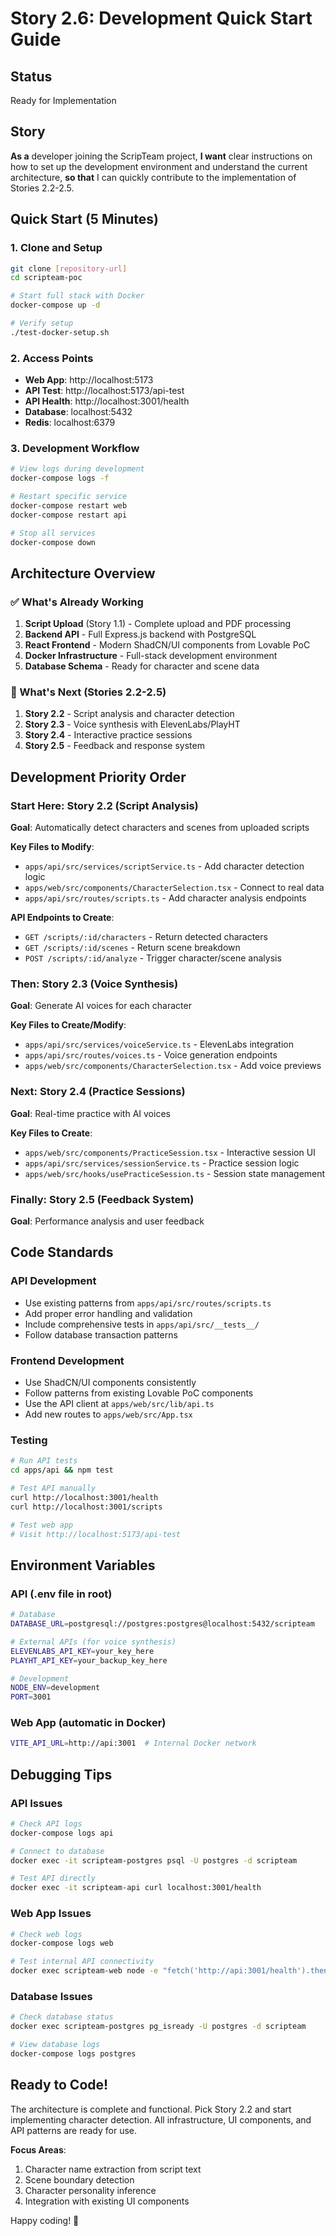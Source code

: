 # Story 2.6: Development Quick Start Guide

## Status
Ready for Implementation

## Story
**As a** developer joining the ScripTeam project,
**I want** clear instructions on how to set up the development environment and understand the current architecture,
**so that** I can quickly contribute to the implementation of Stories 2.2-2.5.

## Quick Start (5 Minutes)

### 1. Clone and Setup
```bash
git clone [repository-url]
cd scripteam-poc

# Start full stack with Docker
docker-compose up -d

# Verify setup
./test-docker-setup.sh
```

### 2. Access Points
- **Web App**: http://localhost:5173
- **API Test**: http://localhost:5173/api-test
- **API Health**: http://localhost:3001/health
- **Database**: localhost:5432
- **Redis**: localhost:6379

### 3. Development Workflow
```bash
# View logs during development
docker-compose logs -f

# Restart specific service
docker-compose restart web
docker-compose restart api

# Stop all services
docker-compose down
```

## Architecture Overview

### ✅ What's Already Working
1. **Script Upload** (Story 1.1) - Complete upload and PDF processing
2. **Backend API** - Full Express.js backend with PostgreSQL
3. **React Frontend** - Modern ShadCN/UI components from Lovable PoC
4. **Docker Infrastructure** - Full-stack development environment
5. **Database Schema** - Ready for character and scene data

### 🎯 What's Next (Stories 2.2-2.5)
1. **Story 2.2** - Script analysis and character detection
2. **Story 2.3** - Voice synthesis with ElevenLabs/PlayHT
3. **Story 2.4** - Interactive practice sessions
4. **Story 2.5** - Feedback and response system

## Development Priority Order

### Start Here: Story 2.2 (Script Analysis)
**Goal**: Automatically detect characters and scenes from uploaded scripts

**Key Files to Modify**:
- `apps/api/src/services/scriptService.ts` - Add character detection logic
- `apps/web/src/components/CharacterSelection.tsx` - Connect to real data
- `apps/api/src/routes/scripts.ts` - Add character analysis endpoints

**API Endpoints to Create**:
- `GET /scripts/:id/characters` - Return detected characters
- `GET /scripts/:id/scenes` - Return scene breakdown
- `POST /scripts/:id/analyze` - Trigger character/scene analysis

### Then: Story 2.3 (Voice Synthesis)
**Goal**: Generate AI voices for each character

**Key Files to Create/Modify**:
- `apps/api/src/services/voiceService.ts` - ElevenLabs integration
- `apps/api/src/routes/voices.ts` - Voice generation endpoints
- `apps/web/src/components/CharacterSelection.tsx` - Add voice previews

### Next: Story 2.4 (Practice Sessions)
**Goal**: Real-time practice with AI voices

**Key Files to Create**:
- `apps/web/src/components/PracticeSession.tsx` - Interactive session UI
- `apps/api/src/services/sessionService.ts` - Practice session logic
- `apps/web/src/hooks/usePracticeSession.ts` - Session state management

### Finally: Story 2.5 (Feedback System)
**Goal**: Performance analysis and user feedback

## Code Standards

### API Development
- Use existing patterns from `apps/api/src/routes/scripts.ts`
- Add proper error handling and validation
- Include comprehensive tests in `apps/api/src/__tests__/`
- Follow database transaction patterns

### Frontend Development
- Use ShadCN/UI components consistently
- Follow patterns from existing Lovable PoC components
- Use the API client at `apps/web/src/lib/api.ts`
- Add new routes to `apps/web/src/App.tsx`

### Testing
```bash
# Run API tests
cd apps/api && npm test

# Test API manually
curl http://localhost:3001/health
curl http://localhost:3001/scripts

# Test web app
# Visit http://localhost:5173/api-test
```

## Environment Variables

### API (.env file in root)
```bash
# Database
DATABASE_URL=postgresql://postgres:postgres@localhost:5432/scripteam

# External APIs (for voice synthesis)
ELEVENLABS_API_KEY=your_key_here
PLAYHT_API_KEY=your_backup_key_here

# Development
NODE_ENV=development
PORT=3001
```

### Web App (automatic in Docker)
```bash
VITE_API_URL=http://api:3001  # Internal Docker network
```

## Debugging Tips

### API Issues
```bash
# Check API logs
docker-compose logs api

# Connect to database
docker exec -it scripteam-postgres psql -U postgres -d scripteam

# Test API directly
docker exec -it scripteam-api curl localhost:3001/health
```

### Web App Issues
```bash
# Check web logs
docker-compose logs web

# Test internal API connectivity
docker exec scripteam-web node -e "fetch('http://api:3001/health').then(r=>r.json()).then(console.log)"
```

### Database Issues
```bash
# Check database status
docker exec scripteam-postgres pg_isready -U postgres -d scripteam

# View database logs
docker-compose logs postgres
```

## Ready to Code!

The architecture is complete and functional. Pick Story 2.2 and start implementing character detection. All infrastructure, UI components, and API patterns are ready for use.

**Focus Areas**:
1. Character name extraction from script text
2. Scene boundary detection
3. Character personality inference
4. Integration with existing UI components

Happy coding! 🚀
